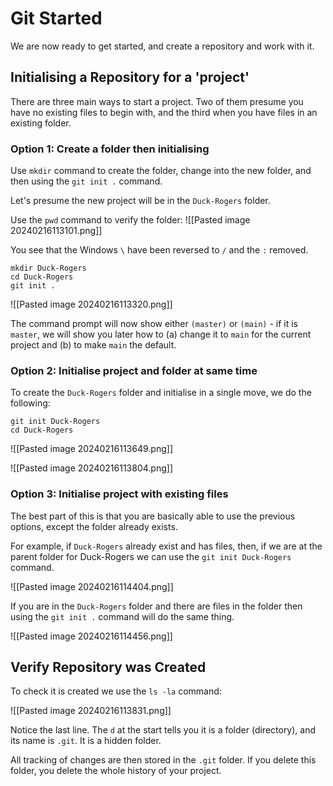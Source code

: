 # Git Started

We are now ready to get started, and create a repository and work with it.

## Initialising a Repository for a 'project'

There are three main ways to start a project. Two of them presume you have no existing files to begin with, and the third when you have files in an existing folder.

### Option 1: Create a folder then initialising

Use `mkdir` command to create the folder, change into the new folder, and then using the `git init .` command.

Let's presume the new project will be in the `Duck-Rogers` folder.

Use the `pwd` command to verify the folder:
![[Pasted image 20240216113101.png]]

You see that the Windows `\` have been reversed to `/` and the `:` removed.

```shell
mkdir Duck-Rogers
cd Duck-Rogers
git init .
```

![[Pasted image 20240216113320.png]]

The command prompt will now show either `(master)` or `(main)` - if it is `master`, we will show you later how to (a) change it to `main` for the current project and (b) to make `main` the default.

### Option 2: Initialise project and folder at same time

To create the `Duck-Rogers` folder and initialise in a single move, we do the following:

```
git init Duck-Rogers
cd Duck-Rogers
```

![[Pasted image 20240216113649.png]]

![[Pasted image 20240216113804.png]]

### Option 3: Initialise project with existing files

The best part of this is that you are basically able to use the previous options, except the folder already exists.

For example, if `Duck-Rogers` already exist and has files, then, if we are at the parent folder for  Duck-Rogers we can use the `git init Duck-Rogers` command.

![[Pasted image 20240216114404.png]]

If you are in the `Duck-Rogers` folder and there are files in the folder then using the `git init .` command will do the same thing.

![[Pasted image 20240216114456.png]]


## Verify Repository was Created

To check it is created we use the `ls -la` command:

![[Pasted image 20240216113831.png]]

Notice the last line. The `d` at the start tells you it is a folder (directory), and its name is `.git`. It is a hidden folder.

All tracking of changes are then stored in the `.git` folder. If you delete this folder, you delete the whole history of your project.
